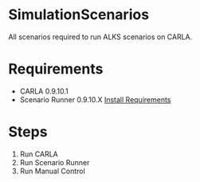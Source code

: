 # SimulationScenarios
All scenarios required to run ALKS scenarios on CARLA. 

# Requirements
- CARLA 0.9.10.1
- Scenario Runner 0.9.10.X
[Install Requirements](INSTALL.md)

# Steps
1. Run CARLA
2. Run Scenario Runner
3. Run Manual Control

